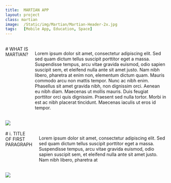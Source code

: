 ```yaml
---
title:  MARTIAN APP
layout: project
class: martian
image:  /Static/img/Martian/Martian-Header-2x.jpg
tags:   [Mobile App, Education, Space]
---
```


<div class="row">
  <div class="one column">&nbsp;</div>
  <div class="ten columns" markdown="1">
# WHAT IS MARTIAN?

Lorem ipsum dolor sit amet, consectetur adipiscing elit. Sed sed quam dictum tellus suscipit porttitor eget a massa. Suspendisse tempus, arcu vitae gravida euismod, odio sapien suscipit sem, et eleifend nulla ante sit amet justo. Nam nibh libero, pharetra at enim non, elementum dictum quam. Mauris commodo arcu non mattis tempor. Nunc ac nibh enim. Phasellus sit amet gravida nibh, non dignissim orci. Aenean eu nibh diam. Maecenas ut mollis mauris. Duis feugiat porttitor orci quis dignissim. Praesent sed nulla tortor. Morbi in est ac nibh placerat tincidunt. Maecenas iaculis ut eros id tempor.
  </div>
  <div class="one column">&nbsp;</div>
</div>

<div class="row">
  <div class="four columns">
    <img src="http://placehold.it/360x360">
  </div>
  <div class="one column">&nbsp;</div>
  <div class="seven columns" markdown="1">
# i. TITLE OF FIRST PARAGRAPH

Lorem ipsum dolor sit amet, consectetur adipiscing elit. Sed sed quam dictum tellus suscipit porttitor eget a massa. Suspendisse tempus, arcu vitae gravida euismod, odio sapien suscipit sem, et eleifend nulla ante sit amet justo. Nam nibh libero, pharetra at 

  </div>
</div>

<div class="row">
  <div class="one column">&nbsp;</div>
  <div class="ten columns">
    <img src="http://placehold.it/800x400">
  </div>
  <div class="one column">&nbsp;</div>
</div>
